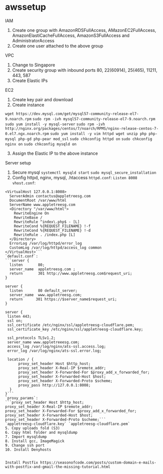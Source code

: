 # awssetup
IAM
1. Create one group with AmazonRDSFullAccess, AMazonEC2FullAccess, AmazonElastiCacheFullAccess, AmazonS3FullAccess and AdministratorAccess
2. Create one user attached to the above group

VPC
1. Change to Singapore
2. Create security group with inbound ports 80, 22(60914), 25(465), 11211, 443, 587
3. Create Elastic IPs

EC2
1. Create key pair and download
2. Create instance

  ```wget https://dev.mysql.com/get/mysql57-community-release-el7-9.noarch.rpm```
  ```sudo rpm -ivh mysql57-community-release-el7-9.noarch.rpm```
  ```sudo yum install -y mysql-server```
  ```sudo rpm -ivh http://nginx.org/packages/centos/7/noarch/RPMS/nginx-release-centos-7-0.el7.ngx.noarch.rpm```
  ```sudo yum install -y vim httpd wget unzip php php-mysql php-gd php-pear mod_ssl```
  ```sudo chkconfig httpd on```
  ```sudo chkconfig nginx on```
  ```sudo chkconfig mysqld on```
  
3. Assign the Elastic IP to the above instance

Server setup
1. Secure mysql
  `systemctl mysqld start`
  `sudo mysql_secure_installation`
2. Config httpd, nginx, mysql, .htaccess
  `httpd.conf`:
  ```Listen 8008```
  `vhost.conf`:
  ```NameVirtualHost 127.0.0.1:8008
  <VirtualHost 127.0.0.1:8008>
    ServerAdmin contactus@appletreesg.com
    DocumentRoot /var/www/html
    ServerName www.appletreesg.com
    <Directory "/var/www/html">
      RewriteEngine On
      RewriteBase /
      RewriteRule ^index\.php$ - [L]
      RewriteCond %{REQUEST_FILENAME} !-f
      RewriteCond %{REQUEST_FILENAME} !-d
      RewriteRule . /index.php [L]
    </Directory>
    ErrorLog /var/log/httpd/error_log
    CustomLog /var/log/httpd/access_log common
</VirtualHost>```
`default.conf`:
```server {
    listen       80;
    server_name  appletreesg.com ;
    return       301 http://www.appletreesg.com$request_uri;
}

server {
    listen       80 default_server;
    server_name  www.appletreesg.com;
    return      301 https://$server_name$request_uri;
}

server {
   listen 443;
   ssl on;
   ssl_certificate /etc/nginx/ssl/appletreesg-cloudflare.pem;
   ssl_certificate_key /etc/nginx/ssl/appletreesg-cloudflare.key;

   ssl_protocols TLSv1.2;
   server_name www.appletreeesg.com;
   access_log /var/log/nginx/ats-ssl.access.log;
   error_log /var/log/nginx/ats-ssl.error.log;

   location / {
        proxy_set_header Host $http_host;
        proxy_set_header X-Real-IP $remote_addr;
        proxy_set_header X-Forwarded-For $proxy_add_x_forwarded_for;
        proxy_set_header X-Forwarded-Host $host;
        proxy_set_header X-Forwarded-Proto $scheme;
        proxy_pass http://127.0.0.1:8008;
    }
}```
`proxy_params`:
```proxy_set_header Host $http_host;
proxy_set_header X-Real-IP $remote_addr;
proxy_set_header X-Forwarded-For $proxy_add_x_forwarded_for;
proxy_set_header X-Forwarded-Host $host;
proxy_set_header X-Forwarded-Proto $scheme;```
`appletreesg-cloudflare.key` `appletreesg-cloudflare.pem`
5. Copy uploads fold (S3)
6. Copy html folder and mysqldump
7. Import mysqldump
8. Install gcc, ImageMagick
9. Change ssh port
10. Install Denyhosts


Install Postfix https://seasonofcode.com/posts/custom-domain-e-mails-with-postfix-and-gmail-the-missing-tutorial.html
